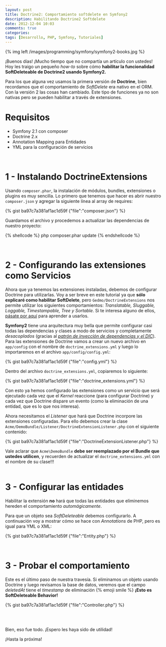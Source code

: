 ```yaml
---
layout: post
title: Doctrine2: Comportamiento softdelete en Symfony2
description: Habilitando Doctrine2 Softdelete
date: 2012-12-04 10:03
comments: true
categories: 
tags: [Desarrollo, PHP, Symfony, Tutoriales]
---
```


{% img left /images/programming/symfony/symfony2-books.jpg %}

¡Buenos días! ¡Mucho tiempo que no compartía un artículo con ustedes! Hoy les traigo un pequeño _how-to_ sobre cómo __habilitar la funcionalidad SoftDeleteable de Doctrine2 usando Symfony2.__

Para los que alguna vez usamos la primera versión de __Doctrine__, bien recordamos que el comportamiento de _SoftDelete_ era nativo en el ORM. Con la versión 2 las cosas han cambiado. Este tipo de funciones ya no son nativas pero se pueden habilitar a través de extensiones.<br>
<!-- more -->

# Requisitos

* Symfony 2.1 con composer
* Doctrine 2.x
* Annotation Mapping para Entidades
* YML para la configuración de servicios

<br>

# 1 - Instalando DoctrineExtensions

Usando `composer.phar`, la instalación de módulos, bundles, extensiones o plugins es muy sencilla. Lo primero que tenemos que hacer es abrir nuestro `composer.json` y agregar la siguiente línea al array de requires:

{% gist ba97c7a381af1ac1d59f {"file":"composer.json"} %}

Guardamos el archivo y procedemos a actualizar las dependencias de nuestro proyecto:

{% shellcode %}
php composer.phar update
{% endshellcode %}

<br>

# 2 - Configurando las extensiones como Servicios

Ahora que ya tenemos las extensiones instaladas, debemos de configurar Doctrine para utilizarlas. Voy a ser breve en este tutorial ya que __sólo explicaré como habilitar SoftDelete__, pero `Gedmo/DoctrineExtensions` nos permite utilizar los siguientes comportamientos: _Translatable, Sluggable, Loggable, Timestampable, Tree y Sortable_. Si te interesa alguno de ellos, [pásate por aquí](https://github.com/l3pp4rd/DoctrineExtensions/blob/master/doc/symfony2.md) para aprender a usarlos.

__Symfony2__ tiene una arquitectura muy bella que permite configurar casi todas las dependencias y clases a modo de servicios y completamente _desacoplados_ (gracias al [_patrón de inyección de dependencias y el DIC_](http://symfony.com/doc/current/book/service_container.html)). Para las extensiones de Doctrine vamos a crear un nuevo archivo en `app/config` con el nombre de `doctrine_extensions.yml` y luego lo importaremos en el archivo `app/config/config.yml`:

{% gist ba97c7a381af1ac1d59f {"file":"config.yml"} %}

Dentro del archivo `doctrine_extensions.yml`, copiaremos lo siguiente:

{% gist ba97c7a381af1ac1d59f {"file":"doctrine_extensions.yml"} %}

Con esto ya hemos configurado las extensiones como un servicio que será ejecutado cada vez que el _Kernel_ reaccione (para configurar Doctrine) y cada vez que Doctrine dispare un evento (como la eliminación de una entidad, que es lo que nos interesa).

Ahora necesitamos el _Listener_ que hará que Doctrine incorpore las extensiones configuradas. Para ello debemos crear la clase `Acme/DemoBundle/Listener/DoctrineExtensionListener.php` con el siguiente contenido:

{% gist ba97c7a381af1ac1d59f {"file":"DoctrineExtensionListener.php"} %}

Vale aclarar que `Acme\DemoBundle` __debe ser reemplazado por el Bundle que ustedes utilicen__, y recuerden de actualizar el `doctrine_extensions.yml` con el nombre de su clase!!! <br><br>

# 3 - Configurar las entidades

Habilitar la extensión __no__ hará que todas las entidades que eliminemos hereden el comportamiento _automágicamente_.

Para que un objeto sea _SoftDeleteable_ debemos configurarlo. A continuación voy a mostrar cómo se hace con _Annotations_ de PHP, pero es igual para YML o XML:

{% gist ba97c7a381af1ac1d59f {"file":"Entity.php"} %}

<br>

# 3 - Probar el comportamiento

Este es el último paso de nuestra travesía. Si eliminamos un objeto usando Doctrine y luego revisamos la base de datos, veremos que el campo _deletedAt_ tiene el _timestamp_ de eliminación {% emoji smile %} __¡Esto es SoftDeleteable Behavior!__

{% gist ba97c7a381af1ac1d59f {"file":"Controller.php"} %}

<br><br>

Bien, eso fue todo. ¡Espero les haya sido de utilidad!

¡Hasta la próxima!
